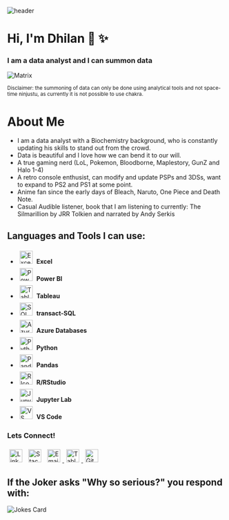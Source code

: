 ![header](https://capsule-render.vercel.app/api?type=venom&height=200&color=0:f56042,100:eb1abe&text=Welcome&fontColor=Black&animation=fadeIn&fontSize=30)

# Hi, I'm Dhilan 👋 ✨
### I am a data analyst and I can summon data 
![Matrix](https://media.giphy.com/media/Omjm2ty3efv06gFJyG/giphy.gif)

<sub>Disclaimer: the summoning of data can only be done using analytical tools and not space-time ninjustu, as currently it is not possible to use chakra.</sub>

# About Me

* I am a data analyst with a Biochemistry background, who is constantly updating his skills to stand out from the crowd.
* Data is beautiful and I love how we can bend it to our will.
* A true gaming nerd (LoL, Pokemon, Bloodborne, Maplestory, GunZ and Halo 1-4)
* A retro console enthusist, can modify and update PSPs and 3DSs, want to expand to PS2 and PS1 at some point.
* Anime fan since the early days of Bleach, Naruto, One Piece and Death Note. 
* Casual Audible listener, book that I am listening to currently: The Silmarillion by JRR Tolkien and narrated by Andy Serkis

## Languages and Tools I can use:
- <img height="30" width="30" style="padding: 5px;" src="https://img.icons8.com/?size=100&id=117561&format=png&color=000000" alt="Excel Icon"/> **Excel**
- <img height="30" width="30" style="padding: 5px;" src="https://img.icons8.com/?size=100&id=qYfwpsRXEcpc&format=png&color=000000" alt="PowerBi Icon"/> **Power BI**
- <img height="30" width="30" style="padding: 5px;" src="https://img.icons8.com/?size=100&id=9Kvi1p1F0tUo&format=png&color=000000" alt="Tableau Icon"/> **Tableau** 
- <img height="30" width="30" style="padding: 5px;" src="https://img.icons8.com/?size=100&id=laYYF3dV0Iew&format=png&color=000000" alt="SQL Icon"/> **transact-SQL**
- <img height="30" width="30" style="padding: 5px;" src="https://img.icons8.com/?size=100&id=VLKafOkk3sBX&format=png&color=000000" alt="Azure Icon"/> **Azure Databases**
- <img height="30" width="30" style="padding: 5px;" src="https://img.icons8.com/?size=100&id=hGdCwhSHUe6L&format=png&color=000000" alt="Python Icon"/> **Python**
- <img height="30" width="30" style="padding: 5px;" src="https://img.icons8.com/?size=100&id=xSkewUSqtErH&format=png&color=000000" alt="Pandas Icon"/> **Pandas**
- <img height="30" width="30" style="padding: 5px;" src="https://cdn.simpleicons.org/R" alt="R Icon"/> **R/RStudio**
- <img height="30" width="30" style="padding: 5px;" src="https://img.icons8.com/?size=100&id=J0SgMWzAxqFj&format=png&color=000000" alt="Jupyter Icon"/> **Jupyter Lab**
- <img height="30" width="30" style="padding: 5px;" src="https://img.icons8.com/?size=100&id=9OGIyU8hrxW5&format=png&color=000000" alt="VS Code Icon"/> **VS Code**
  
### Lets Connect!
<p>
  <a href="https://www.linkedin.com/in/dhilan-thiyagarajah-4469a612b/"><img height="30" width="30" style="padding: 5px;" src="https://img.icons8.com/?size=100&id=13930&format=png&color=000000" alt="Linkedin Icon" width="21px"></a>
  <a href="https://stackoverflow.com/users/25352043/dhilan-thiyagarajah"><img height="30" width="30" style="padding: 5px;" src="https://img.icons8.com/?size=100&id=13955&format=png&color=000000" alt="Stack-Overflow Icon"></a>
  <a href="mailto:dhilan100+github@gmail.com"><img height="30" width="30" style="padding: 5px;" src="https://img.icons8.com/?size=100&id=13922&format=png&color=000000" alt="Email Icon" /> </a>
  <a href="https://public.tableau.com/app/profile/dhilan.thiyagarajah/" > <img height="30" width="30" style="padding: 5px;" src="https://img.icons8.com/?size=100&id=9Kvi1p1F0tUo&format=png&color=000000" alt="Tableau Icon"/> </a>
  <a href="https://github.com/Dhilan100"><img height="30" width="30" style="padding: 5px;" src="https://img.icons8.com/?size=100&id=LoL4bFzqmAa0&format=png&color=000000" alt="GitHub Icon"/></a>
</p>

## If the Joker asks "Why so serious?" you respond with:
![Jokes Card](https://readme-jokes.vercel.app/api?showBorder&theme=halloween)






<!--
**Dhilan100/Dhilan100** is a ✨ _special_ ✨ repository because its `README.md` (this file) appears on your GitHub profile.

Here are some ideas to get you started:

- 🔭 I’m currently working on ...
- 🌱 I’m currently learning ...
- 👯 I’m looking to collaborate on ...
- 🤔 I’m looking for help with ...
- 💬 Ask me about ...
- 📫 How to reach me: ...
- 😄 Pronouns: ...
- ⚡ Fun fact: ...
-->
